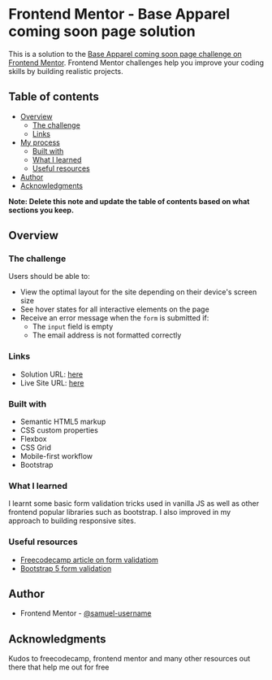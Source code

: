 # Frontend Mentor - Base Apparel coming soon page solution

This is a solution to the [Base Apparel coming soon page challenge on Frontend Mentor](https://www.frontendmentor.io/challenges/base-apparel-coming-soon-page-5d46b47f8db8a7063f9331a0). Frontend Mentor challenges help you improve your coding skills by building realistic projects. 

## Table of contents

- [Overview](#overview)
  - [The challenge](#the-challenge)
  - [Links](#links)
- [My process](#my-process)
  - [Built with](#built-with)
  - [What I learned](#what-i-learned)
  - [Useful resources](#useful-resources)
- [Author](#author)
- [Acknowledgments](#acknowledgments)

**Note: Delete this note and update the table of contents based on what sections you keep.**

## Overview

### The challenge

Users should be able to:

- View the optimal layout for the site depending on their device's screen size
- See hover states for all interactive elements on the page
- Receive an error message when the `form` is submitted if:
  - The `input` field is empty
  - The email address is not formatted correctly

### Links

- Solution URL: [here](https://samuel-username.github.io/coming-soon-landing-page/)
- Live Site URL: [here](https://samuel-username.github.io/coming-soon-landing-page/)

### Built with

- Semantic HTML5 markup
- CSS custom properties
- Flexbox
- CSS Grid
- Mobile-first workflow
- Bootstrap

### What I learned

I learnt some basic form validation tricks used in vanilla JS as well as other frontend popular libraries such as bootstrap. I also improved in my approach to building responsive sites.


### Useful resources

- [Freecodecamp article on form validatiom](https://www.freecodecamp.org/news/build-and-validate-beautiful-forms-with-vanilla-html-css-js/)
- [Bootstrap 5 form validation](https://getbootstrap.com/docs/5.0/forms/validation/)

## Author

- Frontend Mentor - [@samuel-username](https://www.frontendmentor.io/profile/samuel-username)


## Acknowledgments

Kudos to freecodecamp, frontend mentor and many other resources out there that help me out for free
